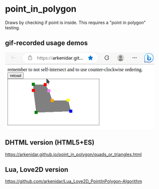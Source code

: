 # point_in_polygon
Draws by checking if point is inside. This requires a "point in polygon" testing.

## gif-recorded usage demos

![PIP Demo1: concave polygon Point-In-Polygon, in DHTML](screens/PIP-concave--Peek--01-11-2023--09-25.gif?raw=true "PIP Demo 1")

## DHTML version (HTML5+ES) 

<https://arkenidar.github.io/point_in_polygon/quads_or_triangles.html>

## Lua, Love2D version

<https://github.com/arkenidar/Lua_Love2D_PointInPolygon-Algorithm>
